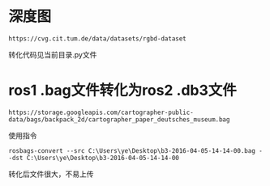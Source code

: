 # 深度图

```
https://cvg.cit.tum.de/data/datasets/rgbd-dataset
```

转化代码见当前目录.py文件




#  ros1 .bag文件转化为ros2 .db3文件

```
https://storage.googleapis.com/cartographer-public-data/bags/backpack_2d/cartographer_paper_deutsches_museum.bag
```

使用指令
```
rosbags-convert --src C:\Users\ye\Desktop\b3-2016-04-05-14-14-00.bag --dst C:\Users\ye\Desktop\b3-2016-04-05-14-14-00
```

转化后文件很大，不易上传